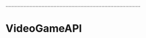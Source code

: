 ..........................................................................................
# VideoGameAPI
